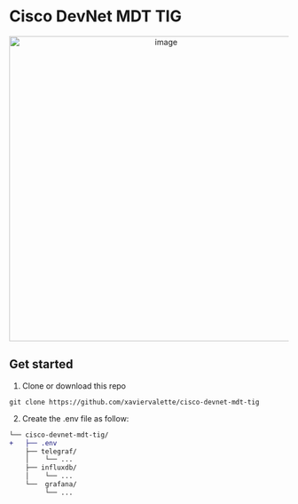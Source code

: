 # Cisco DevNet MDT TIG

<p align="center">
<img width="550" alt="image" src="https://github.com/xaviervalette/cisco-devnet-mdt-tig/assets/28600326/5182eab6-14ec-466b-bade-2c7ebe69fc7e">

<p>
 
## Get started
 
1. Clone or download this repo

```
git clone https://github.com/xaviervalette/cisco-devnet-mdt-tig
```

 2. Create the .env file as follow:
```diff
└── cisco-devnet-mdt-tig/
+   ├── .env
    ├── telegraf/
    │    └── ...
    ├── influxdb/
    │    └── ...
    └──  grafana/
         └── ...

```
